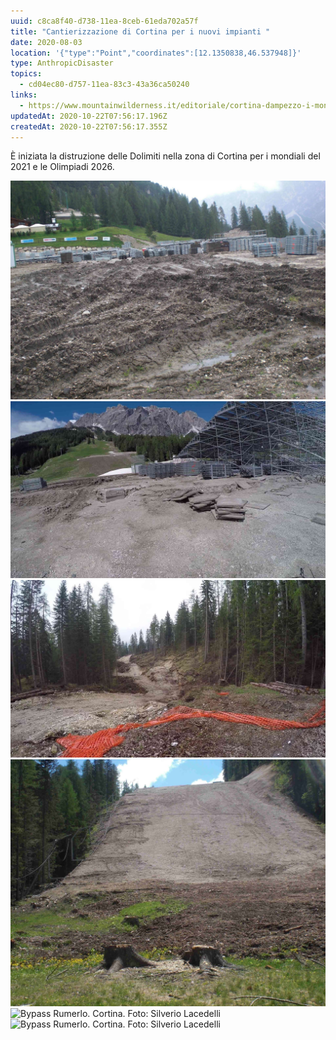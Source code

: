```yaml
---
uuid: c8ca8f40-d738-11ea-8ceb-61eda702a57f
title: "Cantierizzazione di Cortina per i nuovi impianti "
date: 2020-08-03
location: '{"type":"Point","coordinates":[12.1350838,46.537948]}'
type: AnthropicDisaster
topics:
  - cd04ec80-d757-11ea-83c3-43a36ca50240
links:
  - https://www.mountainwilderness.it/editoriale/cortina-dampezzo-i-mondiali-di-sci-alpino-demoliscono-le-montagne-della-fata-delle-dolomiti/
updatedAt: 2020-10-22T07:56:17.196Z
createdAt: 2020-10-22T07:56:17.355Z
---
```


È iniziata la distruzione delle Dolimiti nella zona di Cortina per i mondiali del 2021 e le Olimpiadi 2026.

<gallery>

<img alt="Arrivo pista Rumerlo, Cortina. Foto: Silverio Lacedelli" title="Arrivo pista Rumerlo, Cortina. Foto: Silverio Lacedelli" src="../../static/media/events/c8ca8f40-d738-11ea-8ceb-61eda702a57f/arrivo-rumerlo-1-2048x1421.jpg" />

<img alt="Arrivo pista Rumerlo, Cortina. Foto: Silverio Lacedelli" title="Arrivo pista Rumerlo, Cortina. Foto: Silverio Lacedelli" src="../../static/media/events/c8ca8f40-d738-11ea-8ceb-61eda702a57f/arrivo-rumerlo-3.jpg" />

<img alt="Bypass Colfiere. Cortina. Foto: Silverio Lacedelli" title="Bypass Colfiere. Cortina. Foto: Silverio Lacedelli" src="../../static/media/events/c8ca8f40-d738-11ea-8ceb-61eda702a57f/bypass-colfiere-5.jpg" />

<img alt="Pista Scoiattolo 5 Torri. Cortina. Foto: Silverio Lacedelli" title="Pista Scoiattolo 5 Torri. Cortina. Foto: Silverio Lacedelli" src="../../static/media/events/c8ca8f40-d738-11ea-8ceb-61eda702a57f/pista-scoiattolo-5-torri-2048x1607.jpg" />

<img alt="Bypass Rumerlo. Cortina. Foto: Silverio Lacedelli" title="Bypass Rumerlo. Cortina. Foto: Silverio Lacedelli" src="../../static/media/articles/c8ca8f40-d738-11ea-8ceb-61eda702a57f/by-pass-rumerlo-1.jpg"  />

<img alt="Bypass Rumerlo. Cortina. Foto: Silverio Lacedelli" title="Bypass Rumerlo. Cortina. Foto: Silverio Lacedelli" src="../../static/media/articles/c8ca8f40-d738-11ea-8ceb-61eda702a57f/by-pass-rumerlo-3.jpg"  />

</gallery>

